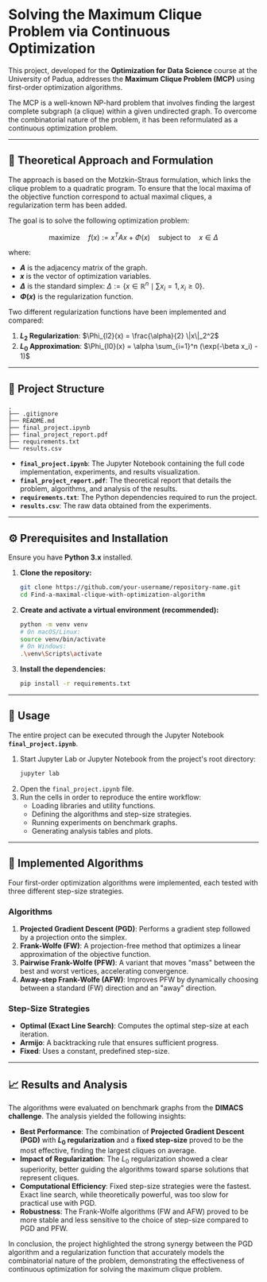 # Solving the Maximum Clique Problem via Continuous Optimization

This project, developed for the **Optimization for Data Science** course at the University of Padua, addresses the **Maximum Clique Problem (MCP)** using first-order optimization algorithms.

The MCP is a well-known NP-hard problem that involves finding the largest complete subgraph (a clique) within a given undirected graph. To overcome the combinatorial nature of the problem, it has been reformulated as a continuous optimization problem.

---

## 📖 Theoretical Approach and Formulation

The approach is based on the Motzkin-Straus formulation, which links the clique problem to a quadratic program. To ensure that the local maxima of the objective function correspond to actual maximal cliques, a regularization term has been added.

The goal is to solve the following optimization problem:

$$
\text{maximize} \quad f(x) := x^T A x + \Phi(x) \quad \text{subject to} \quad x \in \Delta
$$

where:
-   **$A$** is the adjacency matrix of the graph.
-   **$x$** is the vector of optimization variables.
-   **$\Delta$** is the standard simplex: $\Delta := \{x \in \mathbb{R}^n \mid \sum x_i = 1, x_i \geq 0\}$.
-   **$\Phi(x)$** is the regularization function.

Two different regularization functions have been implemented and compared:
1.  **$L_2$ Regularization**: $\Phi_{l2}(x) = \frac{\alpha}{2} \|x\|_2^2$
2.  **$L_0$ Approximation**: $\Phi_{l0}(x) = \alpha \sum_{i=1}^n (\exp(-\beta x_i) - 1)$

---

## 📂 Project Structure

```
.
├── .gitignore
├── README.md
├── final_project.ipynb
├── final_project_report.pdf
├── requirements.txt
└── results.csv
```

-   **`final_project.ipynb`**: The Jupyter Notebook containing the full code implementation, experiments, and results visualization.
-   **`final_project_report.pdf`**: The theoretical report that details the problem, algorithms, and analysis of the results.
-   **`requirements.txt`**: The Python dependencies required to run the project.
-   **`results.csv`**: The raw data obtained from the experiments.

---

## ⚙️ Prerequisites and Installation

Ensure you have **Python 3.x** installed.

1.  **Clone the repository:**
    ```bash
    git clone https://github.com/your-username/repository-name.git
    cd Find-a-maximal-clique-with-optimization-algorithm
    ```

2.  **Create and activate a virtual environment (recommended):**
    ```bash
    python -m venv venv
    # On macOS/Linux:
    source venv/bin/activate
    # On Windows:
    .\venv\Scripts\activate
    ```

3.  **Install the dependencies:**
    ```bash
    pip install -r requirements.txt
    ```

---

## 🚀 Usage

The entire project can be executed through the Jupyter Notebook **`final_project.ipynb`**.

1.  Start Jupyter Lab or Jupyter Notebook from the project's root directory:
    ```bash
    jupyter lab
    ```
2.  Open the `final_project.ipynb` file.
3.  Run the cells in order to reproduce the entire workflow:
    * Loading libraries and utility functions.
    * Defining the algorithms and step-size strategies.
    * Running experiments on benchmark graphs.
    * Generating analysis tables and plots.

---

## 🤖 Implemented Algorithms

Four first-order optimization algorithms were implemented, each tested with three different step-size strategies.

### Algorithms
1.  **Projected Gradient Descent (PGD)**: Performs a gradient step followed by a projection onto the simplex.
2.  **Frank-Wolfe (FW)**: A projection-free method that optimizes a linear approximation of the objective function.
3.  **Pairwise Frank-Wolfe (PFW)**: A variant that moves "mass" between the best and worst vertices, accelerating convergence.
4.  **Away-step Frank-Wolfe (AFW)**: Improves PFW by dynamically choosing between a standard (FW) direction and an "away" direction.

### Step-Size Strategies
* **Optimal (Exact Line Search)**: Computes the optimal step-size at each iteration.
* **Armijo**: A backtracking rule that ensures sufficient progress.
* **Fixed**: Uses a constant, predefined step-size.

---

## 📈 Results and Analysis

The algorithms were evaluated on benchmark graphs from the **DIMACS challenge**. The analysis yielded the following insights:

* **Best Performance**: The combination of **Projected Gradient Descent (PGD)** with **$L_0$ regularization** and a **fixed step-size** proved to be the most effective, finding the largest cliques on average.
* **Impact of Regularization**: The $L_0$ regularization showed a clear superiority, better guiding the algorithms toward sparse solutions that represent cliques.
* **Computational Efficiency**: Fixed step-size strategies were the fastest. Exact line search, while theoretically powerful, was too slow for practical use with PGD.
* **Robustness**: The Frank-Wolfe algorithms (FW and AFW) proved to be more stable and less sensitive to the choice of step-size compared to PGD and PFW.

In conclusion, the project highlighted the strong synergy between the PGD algorithm and a regularization function that accurately models the combinatorial nature of the problem, demonstrating the effectiveness of continuous optimization for solving the maximum clique problem.
